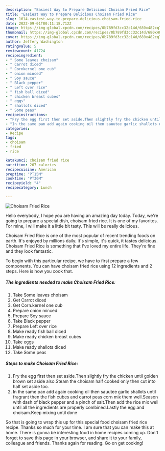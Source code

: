 ```yaml
---
description: "Easiest Way to Prepare Delicious Choisam Fried Rice"
title: "Easiest Way to Prepare Delicious Choisam Fried Rice"
slug: 1014-easiest-way-to-prepare-delicious-choisam-fried-rice
date: 2022-09-01T00:11:18.712Z
image: https://img-global.cpcdn.com/recipes/0b789fd3cc32c14d/680x482cq70/choisam-fried-rice-recipe-main-photo.jpg
thumbnail: https://img-global.cpcdn.com/recipes/0b789fd3cc32c14d/680x482cq70/choisam-fried-rice-recipe-main-photo.jpg
cover: https://img-global.cpcdn.com/recipes/0b789fd3cc32c14d/680x482cq70/choisam-fried-rice-recipe-main-photo.jpg
author: Jeffery Washington
ratingvalue: 5
reviewcount: 41724
recipeingredient:
- " Some leaves choisam"
- " Carrot diced"
- " Cornkernel one cub"
- " onion minced"
- " Soy sauce"
- " Black pepper"
- " Left over rice"
- " fish ball diced"
- " chicken breast cubes"
- " eggs"
- " shallots diced"
- " Some peas"
recipeinstructions:
- "Fry the egg first then set aside.Then slightly fry the chicken until golden brown set aside also.Steam the choisam half cooked only then cut into half set aside too."
- "In the same pan add again cooking oil then sauutee garlic shallots until fragrant then the fish cubes and carrot peas corn mix them well.Season with dash of black pepper and a pinch of salt.Then add the rice mix well until all the ingredients are properly combined.Lastly the egg.and choisam.Keep mixing until done"
categories:
- Recipe
tags:
- choisam
- fried
- rice

katakunci: choisam fried rice 
nutrition: 267 calories
recipecuisine: American
preptime: "PT15M"
cooktime: "PT36M"
recipeyield: "4"
recipecategory: Lunch

---
```



![Choisam Fried Rice](https://img-global.cpcdn.com/recipes/0b789fd3cc32c14d/680x482cq70/choisam-fried-rice-recipe-main-photo.jpg)

Hello everybody, I hope you are having an amazing day today. Today, we're going to prepare a special dish, choisam fried rice. It is one of my favorites. For mine, I will make it a little bit tasty. This will be really delicious.



Choisam Fried Rice is one of the most popular of recent trending foods on earth. It's enjoyed by millions daily. It's simple, it's quick, it tastes delicious. Choisam Fried Rice is something that I've loved my entire life. They're fine and they look fantastic.


To begin with this particular recipe, we have to first prepare a few components. You can have choisam fried rice using 12 ingredients and 2 steps. Here is how you cook that.

<!--inarticleads1-->

##### The ingredients needed to make Choisam Fried Rice:

1. Take  Some leaves choisam
1. Get  Carrot diced
1. Get  Corn.kernel one cub
1. Prepare  onion minced
1. Prepare  Soy sauce
1. Take  Black pepper
1. Prepare  Left over rice
1. Make ready  fish ball diced
1. Make ready  chicken breast cubes
1. Take  eggs
1. Make ready  shallots diced
1. Take  Some peas




<!--inarticleads2-->

##### Steps to make Choisam Fried Rice:

1. Fry the egg first then set aside.Then slightly fry the chicken until golden brown set aside also.Steam the choisam half cooked only then cut into half set aside too.
1. In the same pan add again cooking oil then sauutee garlic shallots until fragrant then the fish cubes and carrot peas corn mix them well.Season with dash of black pepper and a pinch of salt.Then add the rice mix well until all the ingredients are properly combined.Lastly the egg.and choisam.Keep mixing until done




So that is going to wrap this up for this special food choisam fried rice recipe. Thanks so much for your time. I am sure that you can make this at home. There is gonna be interesting food in home recipes coming up. Don't forget to save this page in your browser, and share it to your family, colleague and friends. Thanks again for reading. Go on get cooking!
